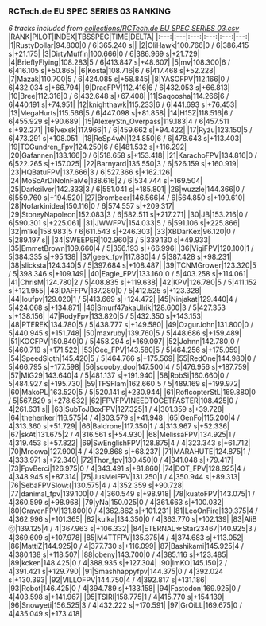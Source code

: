 ### RCTech.de EU SPEC SERIES 03 RANKING
*6 tracks included from [collections/RCTech.de EU SPEC SERIES 03.csv](/collections/RCTech.de%20EU%20SPEC%20SERIES%2003.csv)*
|RANK|PILOT|INDEX|TBSSPEC|TIME|DELTA|
|:---:|:---|:---:|:---:|:---:|---:|
|1|RustyDollar|94.800|0 / 6|365.240 s||
|2|OliHawk|100.766|0 / 6|386.415 s|+21.175|
|3|DirtyMuffin|100.666|0 / 6|386.969 s|+21.729|
|4|BrieflyFlying|108.283|5 / 6|413.847 s|+48.607|
|5|mv|108.300|6 / 6|416.105 s|+50.865|
|6|Kosta|108.716|6 / 6|417.468 s|+52.228|
|7|Mazak|110.700|5 / 6|424.085 s|+58.845|
|8|YASOFPV|112.166|0 / 6|432.034 s|+66.794|
|9|DracFPV|112.416|6 / 6|432.053 s|+66.813|
|10|Bree|112.316|0 / 6|432.648 s|+67.408|
|11|Saqoosha|114.266|6 / 6|440.191 s|+74.951|
|12|knighthawk|115.233|6 / 6|441.693 s|+76.453|
|13|MegaHurts|115.566|5 / 6|447.098 s|+81.858|
|14|H15Z|118.516|6 / 6|455.929 s|+90.689|
|15|AlexeyStn_Overpass|119.183|4 / 6|457.511 s|+92.271|
|16|vexsk|117.966|1 / 6|459.662 s|+94.422|
|17|Ryżu|123.150|5 / 6|473.291 s|+108.051|
|18|ReSp4wN|124.850|6 / 6|478.643 s|+113.403|
|19|TCGundren_Fpv|124.250|6 / 6|481.532 s|+116.292|
|20|Gafannen|133.166|0 / 6|518.658 s|+153.418|
|21|KarachoFPV|134.816|0 / 6|522.265 s|+157.025|
|22|Barnyard|135.550|3 / 6|526.159 s|+160.919|
|23|HQBatuFPV|137.666|3 / 6|527.366 s|+162.126|
|24|MoScArDiNoInFaMe|138.616|2 / 6|534.744 s|+169.504|
|25|Darksilver|142.333|3 / 6|551.041 s|+185.801|
|26|wuzzle|144.366|0 / 6|559.760 s|+194.520|
|27|Brombeer|146.566|4 / 6|564.850 s|+199.610|
|28|Nofarkinidea|150.116|0 / 6|574.557 s|+209.317|
|29|StoneyNapoleon|152.083|3 / 6|582.511 s|+217.271|
|30|JB|153.216|0 / 6|590.301 s|+225.061|
|31|JWWFPV|154.033|5 / 6|591.106 s|+225.866|
|32|m1ke|158.983|5 / 6|611.543 s|+246.303|
|33|XBDarKex|96.120|0 / 5|289.197 s||
|34|SWEEPER|102.960|3 / 5|339.130 s|+49.933|
|35|EmmetBrown|109.660|4 / 5|356.193 s|+66.996|
|36|VigiFPV|120.100|1 / 5|384.335 s|+95.138|
|37|geek_fpv|117.880|4 / 5|387.428 s|+98.231|
|38|slicksta|124.340|5 / 5|397.684 s|+108.487|
|39|TCNMGrower|123.320|5 / 5|398.346 s|+109.149|
|40|Eagle_FPV|133.160|0 / 5|403.258 s|+114.061|
|41|ChrisM|124.780|2 / 5|408.835 s|+119.638|
|42|KPV|126.780|5 / 5|411.152 s|+121.955|
|43|DAFFPV|137.280|0 / 5|412.525 s|+123.328|
|44|loufpv|129.020|1 / 5|413.669 s|+124.472|
|45|Ninjakat|129.440|4 / 5|424.068 s|+134.871|
|46|Smurf47akaUlrik|128.600|3 / 5|427.353 s|+138.156|
|47|RodyFpv|133.820|5 / 5|432.350 s|+143.153|
|48|PTEREK|134.780|5 / 5|438.777 s|+149.580|
|49|OzgurJohn|131.800|0 / 5|440.945 s|+151.748|
|50|maxruby|139.760|5 / 5|448.686 s|+159.489|
|51|KOCFPV|150.840|0 / 5|458.294 s|+169.097|
|52|Johnn|142.780|0 / 5|460.719 s|+171.522|
|53|Cee_FPV|143.580|5 / 5|464.256 s|+175.059|
|54|SpeedSloth|145.420|5 / 5|464.766 s|+175.569|
|55|RedOne|144.980|0 / 5|466.795 s|+177.598|
|56|scooby_doo|147.500|4 / 5|476.956 s|+187.759|
|57|MiG29|143.640|4 / 5|481.137 s|+191.940|
|58|RobSi|160.660|0 / 5|484.927 s|+195.730|
|59|TFSFlam|162.660|5 / 5|489.169 s|+199.972|
|60|MakoPL|163.520|5 / 5|520.141 s|+230.944|
|61|RoflcopterStL|169.880|0 / 5|567.829 s|+278.632|
|62|FPVFPVINEEDTOGETFASTER|108.425|0 / 4|261.631 s||
|63|SubToJBoxFPV|127.325|1 / 4|301.359 s|+39.728|
|64|thehenker|116.575|4 / 4|303.579 s|+41.948|
|65|GenFo|115.200|4 / 4|313.360 s|+51.729|
|66|Baldrone|117.350|1 / 4|313.967 s|+52.336|
|67|skAt|131.675|2 / 4|316.561 s|+54.930|
|68|MelissaFPV|134.925|1 / 4|319.453 s|+57.822|
|69|SwEnglishFPV|128.875|4 / 4|323.343 s|+61.712|
|70|Mroowa|127.900|4 / 4|329.868 s|+68.237|
|71|MARAHUTE|124.875|1 / 4|333.971 s|+72.340|
|72|Thor_fpv|130.450|0 / 4|341.048 s|+79.417|
|73|FpvBerci|126.975|0 / 4|343.491 s|+81.860|
|74|DOT_FPV|128.925|4 / 4|348.945 s|+87.314|
|75|JusMeiFPV|131.250|1 / 4|350.944 s|+89.313|
|76|SebaFPVSlow:(|130.575|4 / 4|352.359 s|+90.728|
|77|danimal_fpv|139.100|0 / 4|360.549 s|+98.918|
|78|kuatoFPV|143.075|1 / 4|360.599 s|+98.968|
|79|yNa|150.025|0 / 4|361.663 s|+100.032|
|80|CravenFPV|131.800|0 / 4|362.862 s|+101.231|
|81|LeoOnFire|139.375|4 / 4|362.996 s|+101.365|
|82|kulka|134.350|0 / 4|363.770 s|+102.139|
|83|AliB㋡|139.125|4 / 4|367.963 s|+106.332|
|84|ETERNAL☆Star23467|140.925|3 / 4|369.609 s|+107.978|
|85|M4TTFPV|135.375|4 / 4|374.683 s|+113.052|
|86|MattiZ|144.925|0 / 4|377.730 s|+116.099|
|87|Bashikami|145.925|4 / 4|380.138 s|+118.507|
|88|obeny|143.700|0 / 4|385.116 s|+123.485|
|89|kcken|148.425|0 / 4|388.935 s|+127.304|
|90|ImKO|145.150|2 / 4|391.421 s|+129.790|
|91|Smashhappyfpv|144.375|0 / 4|392.024 s|+130.393|
|92|VILLOFPV|144.750|4 / 4|392.817 s|+131.186|
|93|Robot|146.425|0 / 4|394.789 s|+133.158|
|94|Fastodon|169.925|0 / 4|403.598 s|+141.967|
|95|TSIRI|158.775|1 / 4|415.770 s|+154.139|
|96|Snowyeti|156.525|3 / 4|432.222 s|+170.591|
|97|GrOiLL|169.675|0 / 4|435.049 s|+173.418|
